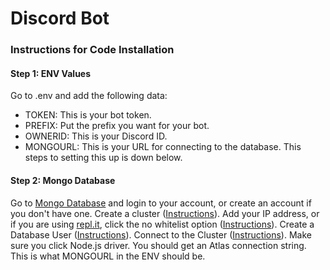 # Discord Bot

### Instructions for Code Installation


#### Step 1: ENV Values
Go to .env and add the following data:
 - TOKEN: This is your bot token.
 - PREFIX: Put the prefix you want for your bot.
 - OWNERID: This is your Discord ID.
 - MONGOURL: This is your URL for connecting to the database. This steps to setting this up is down below.

#### Step 2: Mongo Database
Go to [Mongo Database](https://account.mongodb.com/account/login) and login to your account, or create an account if you don't have one.
Create a cluster ([Instructions](https://docs.atlas.mongodb.com/tutorial/deploy-free-tier-cluster)).
Add your IP address, or if you are using [repl.it](https://repl.it), click the no whitelist option ([Instructions](https://docs.atlas.mongodb.com/security/add-ip-address-to-list)).
Create a Database User ([Instructions](https://docs.atlas.mongodb.com/tutorial/create-mongodb-user-for-cluster)).
Connect to the Cluster ([Instructions](https://docs.atlas.mongodb.com/tutorial/connect-to-your-cluster)). Make sure you click Node.js driver. You should get an Atlas connection string. This is what MONGOURL in the ENV should be.
